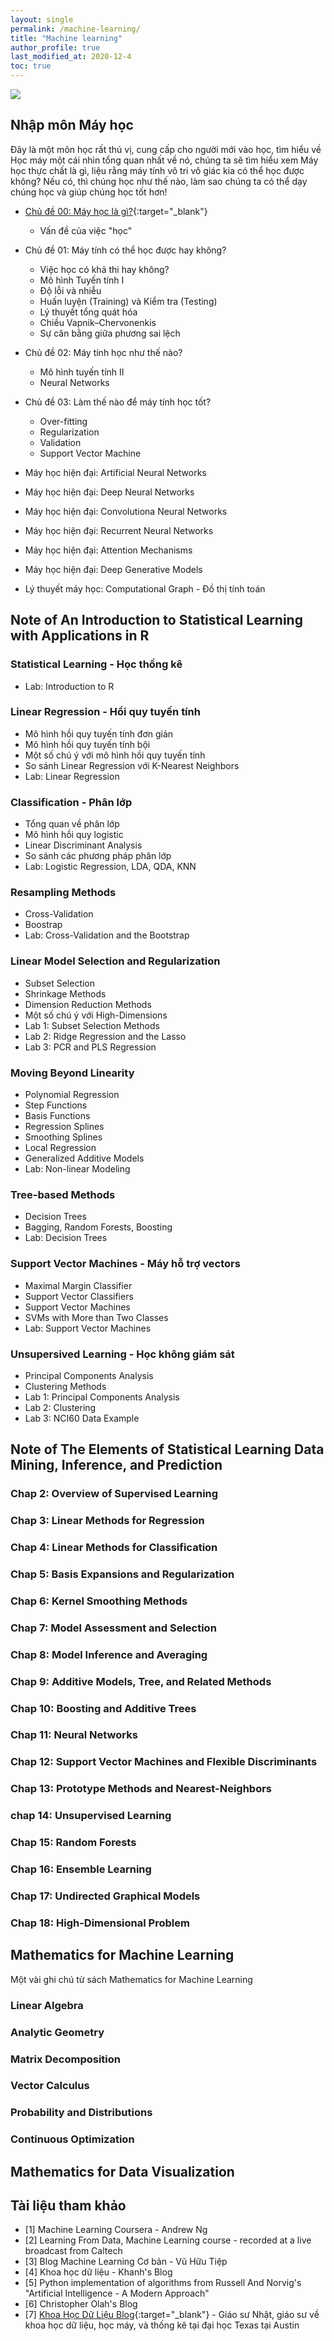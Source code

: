 ```yaml
---
layout: single
permalink: /machine-learning/
title: "Machine learning"
author_profile: true
last_modified_at: 2020-12-4
toc: true
---
```


<p><img src="{{site.baseurl}}/assets/images/header/ml.jpg"></p>

## Nhập môn Máy học

Đây là một môn học rất thú vị, cung cấp cho người mới vào học, tìm hiểu về Học máy một cái nhìn tổng quan nhất về nó, chúng ta sẽ tìm hiểu xem Máy học thực chất là gì, liệu rằng máy tính vô tri vô giác kia có thể học được không? Nếu có, thì chúng học như thế nào, làm sao chúng ta có thể dạy chúng học và giúp chúng học tốt hơn!

- [Chủ đề 00: Máy học là gì?](/intro2ml/topic00-intro-ml){:target="_blank"}
    - Vấn đề của việc "học"
- Chủ đề 01: Máy tính có thể học được hay không?
    - Việc học có khả thi hay không?
    - Mô hình Tuyến tính I
    - Độ lỗi và nhiễu
    - Huấn luyện (Training) và Kiểm tra (Testing)
    - Lý thuyết tổng quát hóa
    - Chiều Vapnik–Chervonenkis
    - Sự cân bằng giữa phương sai lệch
- Chủ đề 02: Máy tính học như thế nào?
    - Mô hình tuyến tính II
    - Neural Networks
- Chủ đề 03: Làm thế nào để máy tính học tốt?
    - Over-fitting
    - Regularization
    - Validation
    - Support Vector Machine

- Máy học hiện đại: Artificial Neural Networks
- Máy học hiện đại: Deep Neural Networks
- Máy học hiện đại: Convolutiona Neural Networks
- Máy học hiện đại: Recurrent Neural Networks
- Máy học hiện đại: Attention Mechanisms
- Máy học hiện đại: Deep Generative Models

- Lý thuyết máy học: Computational Graph - Đồ thị tính toán

## Note of An Introduction to Statistical Learning with Applications in R

### Statistical Learning - Học thống kê

- Lab: Introduction to R

### Linear Regression - Hồi quy tuyến tính

- Mô hình hồi quy tuyến tính đơn giản
- Mô hình hồi quy tuyến tính bội
- Một số chú ý với mô hình hồi quy tuyến tính
- So sánh Linear Regression với K-Nearest Neighbors
- Lab: Linear Regression

### Classification - Phân lớp

- Tổng quan về phân lớp
- Mô hình hồi quy logistic
- Linear Discriminant Analysis
- So sánh các phương pháp phân lớp
- Lab: Logistic Regression, LDA, QDA, KNN

### Resampling Methods

- Cross-Validation
- Boostrap
- Lab: Cross-Validation and the Bootstrap

### Linear Model Selection and Regularization

- Subset Selection
- Shrinkage Methods
- Dimension Reduction Methods
- Một số chú ý với High-Dimensions
- Lab 1: Subset Selection Methods
- Lab 2: Ridge Regression and the Lasso
- Lab 3: PCR and PLS Regression

### Moving Beyond Linearity

- Polynomial Regression
- Step Functions
- Basis Functions
- Regression Splines
- Smoothing Splines
- Local Regression
- Generalized Additive Models
- Lab: Non-linear Modeling

### Tree-based Methods

- Decision Trees
- Bagging, Random Forests, Boosting
- Lab: Decision Trees

### Support Vector Machines - Máy hỗ trợ vectors

- Maximal Margin Classifier
- Support Vector Classifiers
- Support Vector Machines
- SVMs with More than Two Classes
- Lab: Support Vector Machines

### Unsupersived Learning - Học không giám sát

- Principal Components Analysis
- Clustering Methods
- Lab 1: Principal Components Analysis
- Lab 2: Clustering
- Lab 3: NCI60 Data Example

## Note of The Elements of Statistical Learning Data Mining, Inference, and Prediction

### Chap 2: Overview of Supervised Learning

### Chap 3: Linear Methods for Regression

### Chap 4: Linear Methods for Classification

### Chap 5: Basis Expansions and Regularization

### Chap 6: Kernel Smoothing Methods

### Chap 7: Model Assessment and Selection

### Chap 8: Model Inference and Averaging

### Chap 9: Additive Models, Tree, and Related Methods

### Chap 10: Boosting and Additive Trees

### Chap 11: Neural Networks

### Chap 12: Support Vector Machines and Flexible Discriminants

### Chap 13: Prototype Methods and Nearest-Neighbors

### chap 14: Unsupervised Learning

### Chap 15: Random Forests

### Chap 16: Ensemble Learning

### Chap 17: Undirected Graphical Models

### Chap 18: High-Dimensional Problem

## Mathematics for Machine Learning

Một vài ghi chú từ sách Mathematics for Machine Learning

### Linear Algebra

### Analytic Geometry

### Matrix Decomposition

### Vector Calculus

### Probability and Distributions

### Continuous Optimization

## Mathematics for Data Visualization

## Tài liệu tham khảo

- \[1\] Machine Learning Coursera - Andrew Ng
- \[2\] Learning From Data, Machine Learning course - recorded at a live broadcast from Caltech
- \[3\] Blog Machine Learning Cơ bản - Vũ Hữu Tiệp
- \[4\] Khoa học dữ liệu - Khanh's Blog
- \[5\] Python implementation of algorithms from Russell And Norvig's "Artificial Intelligence - A Modern Approach"
- \[6\] Christopher Olah's Blog
- \[7\] [Khoa Học Dữ Liệu Blog](https://khoahocdulieu.github.io/home){:target="_blank"} - Giáo sư Nhật, giáo sư về khoa học dữ liệu, học máy, và thống kê tại đại học Texas tại Austin
